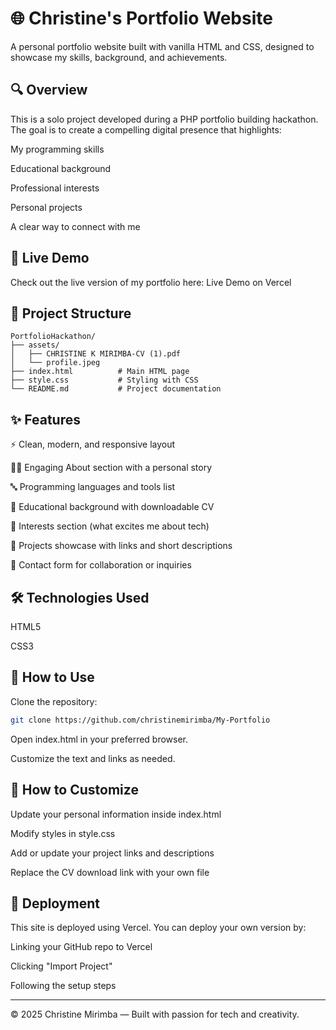# 🌐 Christine's Portfolio Website
A personal portfolio website built with vanilla HTML and CSS, designed to showcase my skills, background, and achievements.

## 🔍 Overview
This is a solo project developed during a PHP portfolio building hackathon. The goal is to create a compelling digital presence that highlights:

My programming skills

Educational background

Professional interests

Personal projects

A clear way to connect with me

## 🚀 Live Demo
Check out the live version of my portfolio here: Live Demo on Vercel

## 📁 Project Structure
```
PortfolioHackathon/
├── assets/
│   ├── CHRISTINE K MIRIMBA-CV (1).pdf
│   └── profile.jpeg
├── index.html          # Main HTML page
├── style.css           # Styling with CSS
└── README.md           # Project documentation
```

## ✨ Features
⚡ Clean, modern, and responsive layout

👩‍💻 Engaging About section with a personal story

🔤 Programming languages and tools list

🧾 Educational background with downloadable CV

🚀 Interests section (what excites me about tech)

📂 Projects showcase with links and short descriptions

📩 Contact form for collaboration or inquiries

## 🛠️ Technologies Used
HTML5

CSS3

## 🧠 How to Use
Clone the repository:
 ```bash
git clone https://github.com/christinemirimba/My-Portfolio
```
Open index.html in your preferred browser.

Customize the text and links as needed.

## 🌱 How to Customize
Update your personal information inside index.html

Modify styles in style.css

Add or update your project links and descriptions

Replace the CV download link with your own file

## 🚀 Deployment
This site is deployed using Vercel. You can deploy your own version by:

Linking your GitHub repo to Vercel

Clicking "Import Project"

Following the setup steps

---

© 2025 Christine Mirimba — Built with passion for tech and creativity.
